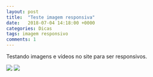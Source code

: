 ```yaml
---
layout: post
title:  "Teste imagem responsiva"
date:   2018-07-04 14:18:00 +0000
categories: Dicas
tags: imagem responsivo
comments: 1
---
```


Testando imagens e vídeos no site para ser responsivos.

<style>
img{
	max-width:100%;
	height:auto;
}
</style>

<img src="https://timeline.canaltech.com.br/272326.700/google-remove-botao-ver-imagem-das-buscas-para-evitar-roubo-108334.jpg" />
<img src="https://www.youtube.com/embed/dLx22jYFEfo" />
